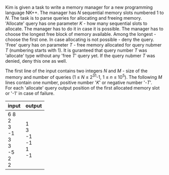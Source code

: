 Kim is given a task to write a memory manager for a new programming language NK++.
The manager has *N* sequential memory slots numbered 1 to *N*. The task is to parse queries for allocating and freeing memory.  
'Allocate' query has one parameter *K* - how many sequential slots to allocate. The manager has to do it in case it is possible.
The manager has to choose the longest free block of memory available. Among the longest - choose the first one.
In case allocating is not possible - deny the query.  
'Free' query has on parameter *T* - free memory allocated for query nubmer *T* (numbering starts with 1). It is guranteed that
query number *T* was 'allocate' type without any 'free *T*' query yet. If the query nubmer *T* was denied, deny this one as well.

The first line of the input contains two integers *N* and *M* - size of the memory and number of queries
(1 &leq; *N* &leq; 2<sup>31</sup>-1, 1 &leq; *n* &leq; 10<sup>5</sup>). The following *M* lines contain one number, positive
number '*K*' or negative number '-*T*'.  
For each 'allocate' query output position of the first allocated memory slot or '-1' in case of failure.

|input|output|
|-----|------|
|6 8<br>2<br>3<br>-1<br>3<br>3<br>-5<br>2<br>2|1<br>3<br>-1<br>-1<br>1<br>-1<br>|
